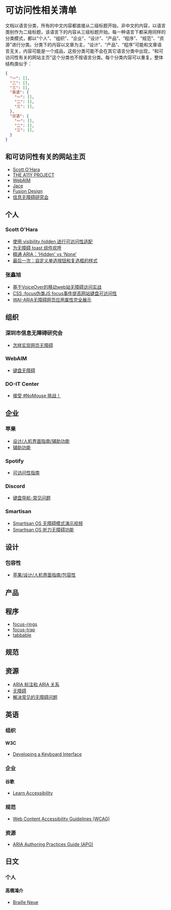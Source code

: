 # 可访问性相关清单

文档以语言分类，所有的中文内容都直接从二级标题开始，非中文的内容，以语言类别作为二级标题，该语言下的内容从三级标题开始。每一种语言下都采用同样的分类模式，都以“个人”、“组织”、“企业”、“设计”、“产品”、“程序”、“规范”、“资源”进行分类。分类下的内容以文章为主，“设计”、“产品”、“程序”可能和文章语言无关，内容可能是一个成品，这些分类可能不会在其它语言分类中出现，“和可访问性有关的网站主页”这个分类也不按语言分类。每个分类内容可以重复。整体结构类似于：

```json
{
  "一": [],
  "二": [],
  "三": [],
  "英语": {
    "一": [],
    "二": [],
    "三": [],
  },
  "日语": {
    "一": [],
    "二": [],
    "三": [],
  }
}
```

## 和可访问性有关的网站主页

- [Scott O'Hara](https://www.scottohara.me/)
- [THE A11Y PROJECT](https://www.a11yproject.com/)
- [WebAIM](https://webaim.org/)
- [Jace](http://www.topcss.org/category/web%e6%97%a0%e9%9a%9c%e7%a2%8d-accessibility-%e4%ba%b2%e5%92%8c%e5%8a%9b-%e5%8f%af%e7%94%a8%e6%80%a7/)
- [Fusion Design](https://alibaba-fusion.github.io/next/)
- [信息无障碍研究会](http://www.siaa.org.cn/)

## 个人

### Scott O'Hara

- [使用 visibility hidden 进行可访问性适配](https://github.com/wswmsword/my-logs/blob/main/%E7%BF%BB%E8%AF%91/responsive-accessibility-using-visibility-hidden.md)
- [为无障碍 toast 组件欢呼](https://github.com/wswmsword/my-logs/blob/main/%E7%BF%BB%E8%AF%91/a-toast-to-a11y-toasts.md)
- [精通 ARIA：'Hidden' vs 'None'](https://github.com/wswmsword/my-logs/blob/main/%E7%BF%BB%E8%AF%91/hidden-vs-none.md)
- [最后一次：自定义单选按钮和复选框的样式](https://github.com/wswmsword/my-logs/blob/main/%E7%BF%BB%E8%AF%91/custom-radio-checkbox-again.md)

### 张鑫旭

- [基于VoiceOver的移动web站无障碍访问实战](https://www.zhangxinxu.com/wordpress/2017/01/voiceover-aria-web-accessible-iphone/)
- [CSS :focus伪类JS focus事件提高网站键盘可访问性](https://www.zhangxinxu.com/wordpress/2017/04/css-focus-js-improve-accessibility-keyboard/)
- [WAI-ARIA无障碍网页应用属性完全展示](https://www.zhangxinxu.com/wordpress/2012/03/wai-aria-%e6%97%a0%e9%9a%9c%e7%a2%8d%e9%98%85%e8%af%bb/)

## 组织

### 深圳市信息无障碍研究会

- [怎样实现网页无障碍](http://informationaccessibilityassociation.github.io/webAccessibility/index.html)

### WebAIM

- [键盘无障碍](https://github.com/wswmsword/my-logs/blob/main/%E7%BF%BB%E8%AF%91/keyboard-accessibility.md)

### DO-IT Center

- [接受 #NoMouse 挑战！](https://github.com/wswmsword/my-logs/blob/main/%E7%BF%BB%E8%AF%91/nomouse.md)

## 企业

### 苹果

- [设计/人机界面指南/辅助功能](https://developer.apple.com/cn/design/human-interface-guidelines/accessibility)
- [辅助功能](https://www.apple.com.cn/accessibility/)

### Spotify

- [可访问性指南](https://github.com/wswmsword/my-logs/blob/main/%E7%BF%BB%E8%AF%91/accessibility-guidelines.md)

### Discord

- [键盘导航-常见问题](https://github.com/wswmsword/my-logs/blob/main/%E7%BF%BB%E8%AF%91/keyboard-navigation-faq.md)

### Smartisan

- [Smartisan OS 无障碍模式演示视频](https://www.smartisan.com/pr/videos/smartisan-os-barrier-free)
- [Smartisan OS 听力无障碍功能](https://www.smartisan.com/pr/videos/jianguopro3-hearing-barrier-free)

## 设计

### 包容性

- [苹果/设计/人机界面指南/包容性](https://developer.apple.com/cn/design/human-interface-guidelines/inclusion)

## 产品

## 程序

- [focus-rings](https://github.com/discord/focus-rings)
- [focus-trap](https://github.com/focus-trap/focus-trap)
- [tabbable](https://github.com/focus-trap/tabbable)

## 规范

## 资源

- [ARIA 标注和 ARIA 关系](https://github.com/wswmsword/my-logs/blob/main/%E7%BF%BB%E8%AF%91/aria-labels-and-relationships.md)
- [无障碍](https://developer.mozilla.org/zh-CN/docs/Learn/Accessibility)
- [解决常见的无障碍问题](https://developer.mozilla.org/zh-CN/docs/Learn/Tools_and_testing/Cross_browser_testing/Accessibility#%E4%BB%80%E4%B9%88%E6%98%AF%E6%97%A0%E9%9A%9C%E7%A2%8D%EF%BC%9F)

## 英语

### 组织

#### W3C

- [Developing a Keyboard Interface](https://www.w3.org/WAI/ARIA/apg/practices/keyboard-interface/)

### 企业

#### 谷歌

- [Learn Accessibility](https://web.dev/learn/accessibility/)

### 规范

- [Web Content Accessibility Guidelines (WCAG)](https://www.w3.org/TR/WCAG21/)

### 资源

- [ARIA Authoring Practices Guide (APG)](https://www.w3.org/WAI/ARIA/apg/)

## 日文

### 个人
#### 高橋鴻介

- [Braille Neue](https://brailleneue.com/)